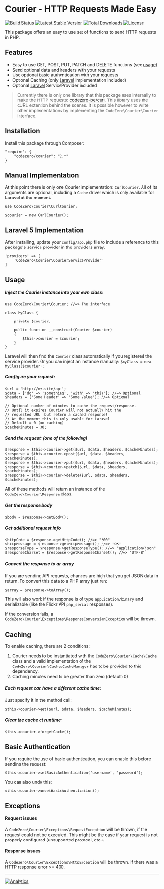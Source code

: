 # Courier - HTTP Requests Made Easy #

[![Build Status](https://travis-ci.org/codezero-be/courier.svg?branch=master)](https://travis-ci.org/codezero-be/courier)
[![Latest Stable Version](https://poser.pugx.org/codezero/courier/v/stable.svg)](https://packagist.org/packages/codezero/courier)
[![Total Downloads](https://poser.pugx.org/codezero/courier/downloads.svg)](https://packagist.org/packages/codezero/courier)
[![License](https://poser.pugx.org/codezero/courier/license.svg)](https://packagist.org/packages/codezero/courier)

This package offers an easy to use set of functions to send HTTP requests in PHP.

## Features ##

- Easy to use GET, POST, PUT, PATCH and DELETE functions (see [usage](#usage))
- Send optional data and headers with your requests
- Use optional basic authentication with your requests
- Optional Caching (only [Laravel](http://www.laravel.com/ "Laravel") implementation included)
- Optional [Laravel](http://www.laravel.com/ "Laravel") ServiceProvider included

> Currently there is only one library that this package uses internally to make the HTTP requests: [codezero-be/curl](https://github.com/codezero-be/curl "codezero-be/curl"). This library uses the cURL extention behind the scenes. It is possible however to write other implementations by implementing the `CodeZero\Courier\Courier` interface.

## Installation ##

Install this package through Composer:

    "require": {
    	"codezero/courier": "2.*"
    }

## Manual Implementation ##

At this point there is only one Courier implementation: `CurlCourier`. All of its arguments are optional, including a `Cache` driver which is only available for Laravel at the moment. 

    use CodeZero\Courier\CurlCourier;

    $courier = new CurlCourier();

## Laravel 5 Implementation ##

After installing, update your `config/app.php` file to include a reference to this package's service provider in the providers array:

    'providers' => [
	    'CodeZero\Courier\CourierServiceProvider'
    ]

## Usage ##

##### Inject the Courier instance into your own class: #####

    use CodeZero\Courier\Courier; //=> The interface

    class MyClass {

	    private $courier;
	
	    public function __construct(Courier $courier)
	    {
	        $this->courier = $courier;
	    }
    }

Laravel will then find the `Courier` class automatically if you registered the service provider.
Or you can inject an instance manually: `$myClass = new MyClass($courier);`

##### Configure your request: #####

	$url = 'http://my.site/api';
    $data = ['do' => 'something', 'with' => 'this']; //=> Optional
    $headers = ['Some Header' => 'Some Value']; //=> Optional

	// Optional number of minutes to cache the request/response.
	// Until it expires Courier will not actually hit the 
	// requested URL, but return a cached response!
	// At the moment this is only usable for Laravel
	// Default = 0 (no caching)
	$cacheMinutes = 30;

##### Send the request: (one of the following) #####

	$response = $this->courier->get($url, $data, $headers, $cacheMinutes);
	$response = $this->courier->post($url, $data, $headers, $cacheMinutes);
	$response = $this->courier->put($url, $data, $headers, $cacheMinutes);
	$response = $this->courier->patch($url, $data, $headers, $cacheMinutes);
	$response = $this->courier->delete($url, $data, $headers, $cacheMinutes);

All of these methods will return an instance of the `CodeZero\Courier\Response` class.

##### Get the response body #####

	$body = $response->getBody();

##### Get additional request info #####

	$httpCode = $response->getHttpCode(); //=> "200"
	$httpMessage = $response->getHttpMessage(); //=> "OK"
	$responseType = $response->getResponseType(); //=> "application/json"
	$responseCharset = $response->getResponseCharset(); //=> "UTF-8" 

##### Convert the response to an array #####

If you are sending API requests, chances are high that you get JSON data in return. To convert this data to a PHP array just run:

	$array = $response->toArray();

This will also work if the response is of type `application/binary` and serializable (like the Flickr API `php_serial` responses).

If the conversion fails, a `CodeZero\Courier\Exceptions\ResponseConversionException` will be thrown.

## Caching ##

To enable caching, there are 2 conditions:

1. Courier needs to be instantiated with the `CodeZero\Courier\Cache\Cache` class and a valid implementation of the `CodeZero\Courier\Cache\CacheManager` has to be provided to this dependency.
2. Caching minutes need to be greater than zero (default: 0)

##### Each request can have a different cache time: #####

Just specify it in the method call: 

	$this->courier->get($url, $data, $headers, $cacheMinutes); 

##### Clear the cache at runtime: #####

	$this->courier->forgetCache();

## Basic Authentication ##

If you require the use of basic authentication, you can enable this before sending the request:

	$this->courier->setBasicAuthentication('username', 'password');

You can also undo this:

	$this->courier->unsetBasicAuthentication();

## Exceptions ##

#### Request issues ####

A `CodeZero\Courier\Exceptions\RequestException` will be thrown, if  the request could not be executed. This might be the case if your request is not properly configured (unsupported protocol, etc.).

#### Response issues ####

A `CodeZero\Courier\Exceptions\HttpException` will be thrown, if there was a HTTP response error >= 400.

---
[![Analytics](https://ga-beacon.appspot.com/UA-58876018-1/codezero-be/courier)](https://github.com/igrigorik/ga-beacon)